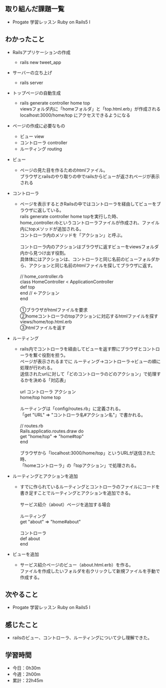 ## 取り組んだ課題一覧
- Progate 学習レッスン Ruby on Rails5 I 
## わかったこと
- Railsアプリケーションの作成
    - rails new tweet_app
- サーバーの立ち上げ
    - rails server
- トップページの自動生成
    - rails generate controller home top<br>
viewsフォルダ内に「homeフォルダ」と「top.html.erb」が作成される<br>
localhost:3000/home/top にアクセスできるようになる

- ページの作成に必要なもの
    - ビュー view
    - コントローラ controller
    - ルーティング routing

- ビュー
    - ページの見た目を作るためのhtmlファイル。<br>
ブラウザとrailsのやり取りの中でrailsからビューが返されページが表示される

- コントローラ
    - ページを表示するときRailsの中ではコントローラを経由してビューをブラウザに返している。<br>
rails generate controller home topを実行した時、<br>
home_controller.rbというコントローラファイルが作成され、ファイル内にtopメソッドが追加される。<br>
コントローラ内のメソッドを「アクション」と呼ぶ。<br><br>
コントローラ内のアクションはブラウザに返すビューをviewsフォルダ内から見つけ出す役割。<br>
具体体にはアクションは、コントローラと同じ名前のビューフォルダから、アクションと同じ名前のhtmlファイルを探してブラウザに返す。<br><br>
// home_controller.rb<br>
class HomeController < ApplicationController<br>
 def top<br>
 end // ←アクション<br>
end<br><br>
①ブラウザがhtmlファイルを要求<br>
②homeコントローラのtopアクションに対応するhtmlファイルを探す<br>
  views/home/top.html.erb<br>
③htmlファイルを返す

- ルーティング
    - rails内でコントローラを経由してビューを返す際にブラウザとコントローラを繋ぐ役割を担う。<br>
ページが表示されるまでに ルーティング→コントローラ→ビューの順に処理が行われる。<br>
送信されたurlに対して「どのコントローラのどのアクション」で処理するかを決める「対応表」<br><br>
url      コントローラ アクション<br>
home/top home       top<br><br>
ルーティングは「config/routes.rb」に定義される。<br>
「get "URL" => "コントローラ名#アクション名"」で書かれる。<br><br>
// routes.rb<br>
Rails.applicatio.routes.draw do<br>
 get "home/top" => "home#top"<br>
end<br><br>
ブラウザから「localhost:3000/home/top」というURLが送信された時、<br>
「homeコントローラ」の「topアクション」で処理される。

- ルーティングとアクションを追加
    - すでに作られているルーティングとコントローラのファイルにコードを書き足すことでルーティングとアクションを追加できる。<br><br>
サービス紹介（about）ページを追加する場合<br><br>
ルーティング<br>
get "about" => "home#about"<br><br>
コントローラ<br>
def about<br>
end

- ビューを追加
    - サービス紹介ページのビュー（about.html.erb）を作る。<br>
ファイルを作成したいフォルダを右クリックして新規ファイルを手動で作成する。
## 次やること
- Progate 学習レッスン Ruby on Rails5 I 
## 感じたこと
- railsのビュー、コントローラ、ルーティングについて少し理解できた。
## 学習時間
- 今日：0h30m
- 今週：2h00m
- 累計：22h45m